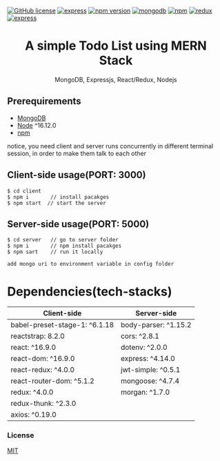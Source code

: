 [![GitHub license](https://img.shields.io/badge/license-MIT-blue.svg)](https://github.com/oba14/react-todolist-oa/blob/master/LICENSE) [![express]( https://img.shields.io/badge/build-passing-green)](https://www.npmjs.com/package/express) [![npm version](https://img.shields.io/npm/v/react.svg?style=flat)](https://www.npmjs.com/package/react) [![mongodb](https://img.shields.io/badge/mongoDB-3.4.1-blue)](https://gist.github.com/nrollr/9f523ae17ecdbb50311980503409aeb3) [![npm](https://img.shields.io/npm/v/react.svg?style=flat)](https://nodejs.org/en/download/package-manager/) [![redux](https://img.shields.io/badge/redux-4.04-blue)](https://www.npmjs.com/package/redux) [![express](https://img.shields.io/badge/express-4.17.1-blue)](https://www.npmjs.com/package/express) 

<h1 align="center">
A simple Todo List using MERN Stack
</h1>
<p align="center">
MongoDB, Expressjs, React/Redux, Nodejs
</p>



## Prerequirements
- [MongoDB](https://gist.github.com/nrollr/9f523ae17ecdbb50311980503409aeb3)
- [Node](https://nodejs.org/en/download/) ^16.12.0
- [npm](https://nodejs.org/en/download/package-manager/)

notice, you need client and server runs concurrently in different terminal session, in order to make them talk to each other

## Client-side usage(PORT: 3000)
```terminal
$ cd client  
$ npm i       // install pacakges
$ npm start  // start the server
```
## Server-side usage(PORT: 5000)
```terminal
$ cd server   // go to server folder
$ npm i       // npm install pacakges
$ npm sart    // run it locally

add mongo uri to environment variable in config folder 
```
# Dependencies(tech-stacks)
Client-side | Server-side
--- | --- 
babel-preset-stage-1: ^6.1.18|body-parser: ^1.15.2
reactstrap: 8.2.0 | cors: ^2.8.1
react: ^16.9.0 | dotenv: ^2.0.0
react-dom: ^16.9.0 | express: ^4.14.0
react-redux: ^4.0.0 | jwt-simple: ^0.5.1
react-router-dom: ^5.1.2 | mongoose: ^4.7.4
redux: ^4.0.0 | morgan: ^1.7.0
redux-thunk: ^2.3.0 |
axios: ^0.19.0 |

### License
[MIT](https://github.com/oba14/TodoList-MERN/blob/master/LICENSE)
